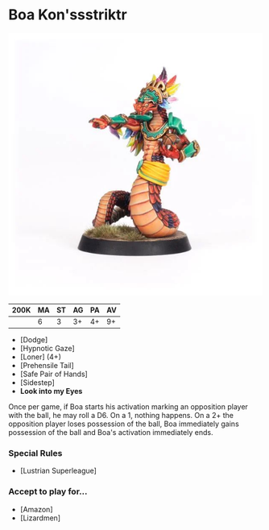 # Boa Kon'ssstriktr

![](../media/starplayers/BBBoaKonssstriktrLead.jpg)

| 200K  | MA | ST | AG | PA | AV |
| --- | --- | --- | --- | --- | --- |
| | 6 | 3 | 3+ | 4+ | 9+ |

* [Dodge]
* [Hypnotic Gaze]
* [Loner] (4+)
* [Prehensile Tail]
* [Safe Pair of Hands]
* [Sidestep]
* **Look into my Eyes**

Once per game, if Boa starts his activation marking an opposition player with the ball, he may roll a D6. On a 1, nothing happens. On a 2+ the opposition player loses possession of the ball, Boa immediately gains possession of the ball and Boa's activation immediately ends.

### Special Rules

* [Lustrian Superleague]

### Accept to play for...

* [Amazon]
* [Lizardmen]
